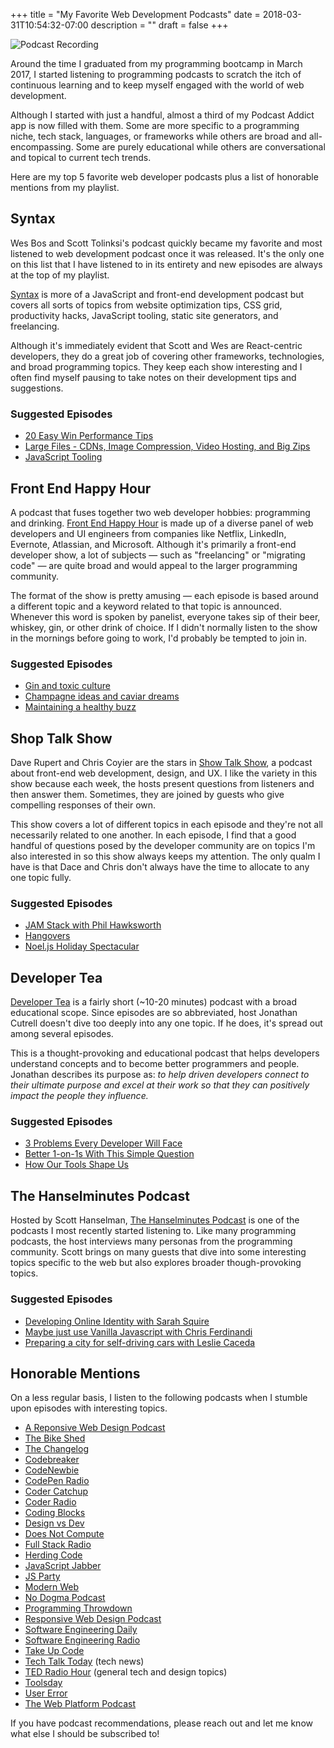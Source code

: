 +++
title = "My Favorite Web Development Podcasts"
date = 2018-03-31T10:54:32-07:00
description = ""
draft = false
+++

![Podcast Recording](images/blog/podcast-recording.jpg)

Around the time I graduated from my programming bootcamp in March 2017, I started listening to programming podcasts to scratch the itch of continuous learning and to keep myself engaged with the world of web development.

Although I started with just a handful, almost a third of my Podcast Addict app is now filled with them. Some are more specific to a programming niche, tech stack, languages, or frameworks while others are broad and all-encompassing. Some are purely educational while others are conversational and topical to current tech trends.

Here are my top 5 favorite web developer podcasts plus a list of honorable mentions from my playlist.

## Syntax
Wes Bos and Scott Tolinksi's podcast quickly became my favorite and most listened to web development podcast once it was released. It's the only one on this list that I have listened to in its entirety and new episodes are always at the top of my playlist.

[Syntax](https://syntax.fm/) is more of a JavaScript and front-end development podcast but covers all sorts of topics from website optimization tips, CSS grid, productivity hacks, JavaScript tooling, static site generators, and freelancing.

Although it's immediately evident that Scott and Wes are React-centric developers, they do a great job of covering other frameworks, technologies, and broad programming topics. They keep each show interesting and I often find myself pausing to take notes on their development tips and suggestions.

### Suggested Episodes
* [20 Easy Win Performance Tips](https://syntax.fm/show/038/20-easy-win-performance-tips)
* [Large Files - CDNs, Image Compression, Video Hosting, and Big Zips](https://syntax.fm/show/033/large-files-cdns-image-compression-video-hosting-and-big-zips)
* [JavaScript Tooling](https://syntax.fm/show/004/javascript-tooling)

## Front End Happy Hour
A podcast that fuses together two web developer hobbies: programming and drinking.
[Front End Happy Hour](http://frontendhappyhour.com/) is made up of a diverse panel of web developers and UI engineers from companies like Netflix, LinkedIn, Evernote, Atlassian, and Microsoft. Although it's primarily a front-end developer show, a lot of subjects — such as "freelancing" or "migrating code" — are quite broad and would appeal to the larger programming community.

The format of the show is pretty amusing — each episode is based around a different topic and a keyword related to that topic is announced. Whenever this word is spoken by panelist, everyone takes sip of their beer, whiskey, gin, or other drink of choice. If I didn't normally listen to the show in the mornings before going to work, I'd probably be tempted to join in.

### Suggested Episodes
* [Gin and toxic culture](http://frontendhappyhour.com/episodes/gin-and-toxic-culture/)
* [Champagne ideas and caviar dreams](http://frontendhappyhour.com/episodes/champagne-ideas-and-caviar-dreams/)
* [Maintaining a healthy buzz](http://frontendhappyhour.com/episodes/maintaining-a-healthy-buzz/)

## Shop Talk Show
Dave Rupert and Chris Coyier are the stars in [Show Talk Show](http://shoptalkshow.com/), a podcast about front-end web development, design, and UX. I like the variety in this show because each week, the hosts present questions from listeners and then answer them. Sometimes, they are joined by guests who give compelling responses of their own.

This show covers a lot of different topics in each episode and they're not all necessarily related to one another. In each episode, I find that a good handful of questions posed by the developer community are on topics I'm also interested in so this show always keeps my attention. The only qualm I have is that Dace and Chris don't always have the time to allocate to any one topic fully.

### Suggested Episodes
* [JAM Stack with Phil Hawksworth](http://shoptalkshow.com/episodes/303-jam-stack-phil-hawksworth/)
* [Hangovers](http://shoptalkshow.com/episodes/301-hangovers/)
* [Noel.js Holiday Spectacular](http://shoptalkshow.com/episodes/292-noel-js-holiday-spectacular/)

## Developer Tea
[Developer Tea](http://spec.fm/podcasts/developer-tea) is a fairly short (~10-20 minutes) podcast with a broad educational scope. Since episodes are so abbreviated, host Jonathan Cutrell doesn't dive too deeply into any one topic. If he does, it's spread out among several episodes.

This is a thought-provoking and educational podcast that helps developers understand concepts and to become better programmers and people. Jonathan describes its purpose as: _to help driven developers connect to their ultimate purpose and excel at their work so that they can positively impact the people they influence._

### Suggested Episodes
* [3 Problems Every Developer Will Face](https://spec.fm/podcasts/developer-tea/124302)
* [Better 1-on-1s With This Simple Question](https://spec.fm/podcasts/developer-tea/122604)
* [How Our Tools Shape Us](https://spec.fm/podcasts/developer-tea/121705)

## The Hanselminutes Podcast
Hosted by Scott Hanselman, [The Hanselminutes Podcast](https://hanselminutes.com/) is one of the podcasts I most recently started listening to. Like many programming podcasts, the host interviews many personas from the programming community. Scott brings on many guests that dive into some interesting topics specific to the web but also explores broader though-provoking topics.

### Suggested Episodes
* [Developing Online Identity with Sarah Squire](https://www.hanselminutes.com/621/developing-online-identity-with-sarah-squire)
* [Maybe just use Vanilla Javascript with Chris Ferdinandi](https://www.hanselminutes.com/598/maybe-just-use-vanilla-javascript-with-chris-ferdinandi)
* [Preparing a city for self-driving cars with Leslie Caceda](https://www.hanselminutes.com/590/preparing-a-city-for-self-driving-cars-with-leslie-caceda)

## Honorable Mentions
On a less regular basis, I listen to the following podcasts when I stumble upon episodes with interesting topics.

* [A Reponsive Web Design Podcast](https://responsivewebdesign.com/podcast/)
* [The Bike Shed](http://bikeshed.fm/)
* [The Changelog](https://changelog.com/podcast)
* [Codebreaker](https://www.marketplace.org/topics/tech/codebreaker-podcast)
* [CodeNewbie](https://www.codenewbie.org/podcast)
* [CodePen Radio](https://blog.codepen.io/radio/)
* [Coder Catchup](http://codercatchup.com/)
* [Coder Radio](http://www.jupiterbroadcasting.com/show/coderradio/)
* [Coding Blocks](https://www.codingblocks.net/)
* [Design vs Dev](https://agileleague.com/agile-podcast/)
* [Does Not Compute](https://spec.fm/podcasts/does-not-compute)
* [Full Stack Radio](http://www.fullstackradio.com/)
* [Herding Code](http://herdingcode.com/)
* [JavaScript Jabber](https://devchat.tv/js-jabber/)
* [JS Party](https://changelog.com/jsparty)
* [Modern Web](https://www.moderndotweb.com/modern-web-podcast)
* [No Dogma Podcast](https://nodogmapodcast.bryanhogan.net/)
* [Programming Throwdown](http://www.programmingthrowdown.com/)
* [Responsive Web Design Podcast](https://responsivedesign.is/podcasts/)
* [Software Engineering Daily](https://softwareengineeringdaily.com/)
* [Software Engineering Radio](http://www.se-radio.net/)
* [Take Up Code](https://www.takeupcode.com/)
* [Tech Talk Today](http://www.jupiterbroadcasting.com/show/today/) (tech news)
* [TED Radio Hour](https://www.npr.org/programs/ted-radio-hour/) (general tech and design topics)
* [Toolsday](https://spec.fm/podcasts/toolsday)
* [User Error](http://www.jupiterbroadcasting.com/show/error/)
* [The Web Platform Podcast](https://thewebplatformpodcast.com/)

If you have podcast recommendations, please reach out and let me know what else I should be subscribed to!
